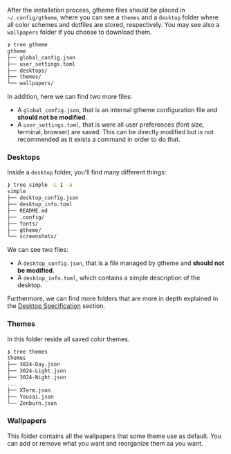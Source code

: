 After the installation process, gtheme files should be placed in `~/.config/gtheme`, where you can see a `themes` and a `desktop` folder
where all color schemes and dotfiles are stored, respectively. You may see also a `wallpapers` folder if you
choose to download them.

```bash
❯ tree gtheme
gtheme
├── global_config.json
├── user_settings.toml
├── desktops/
├── themes/
└── wallpapers/
```

In addition, here we can find two more files:
* A `global_config.json`, that is an internal gtheme configuration file and **should not be modified**.
* A `user_settings.toml`, that is were all user preferences (font size, terminal, browser) are saved. This can be directly modified
but is not recommended as it exists a command in order to do that.

### Desktops
Inside a `desktop` folder, you'll find many different things:

```bash
❯ tree simple -L 1 -a
simple
├── desktop_config.json
├── desktop_info.toml
├── README.md
├── .config/
├── fonts/
├── gtheme/
└── screenshots/
```

We can see two files:
* A `desktop_config.json`, that is a file managed by gtheme and **should not be modified**.
* A `desktop_info.toml`, which contains a simple description of the desktop.

Furthermore, we can find more folders that are more in depth explained in the [Desktop Specification](github) section.

### Themes
In this folder reside all saved color themes.

```bash
❯ tree themes
themes
├── 3024-Day.json
├── 3024-Light.json
├── 3024-Night.json
...
├── XTerm.json
├── Yousai.json
└── Zenburn.json
```

### Wallpapers
This folder contains all the wallpapers that some theme use as default. You can add or remove what you want and reorganize them aa you want.
